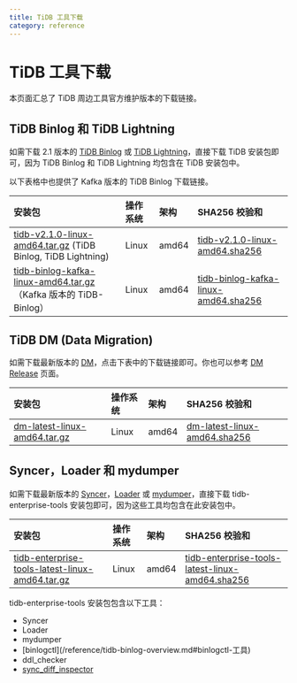 ```yaml
---
title: TiDB 工具下载
category: reference
---
```


# TiDB 工具下载

本页面汇总了 TiDB 周边工具官方维护版本的下载链接。

## TiDB Binlog 和 TiDB Lightning

如需下载 2.1 版本的 [TiDB Binlog](/reference/tidb-binlog-overview.md) 或 [TiDB Lightning](/reference/tools/tidb-lightning/overview.md)，直接下载 TiDB 安装包即可，因为 TiDB Binlog 和 TiDB Lightning 均包含在 TiDB 安装包中。

以下表格中也提供了 Kafka 版本的 TiDB Binlog 下载链接。

| 安装包                                                                                                                             | 操作系统  | 架构    | SHA256 校验和                                                                                               |
|:------------------------------------------------------------------------------------------------------------------------------- |:----- |:----- |:-------------------------------------------------------------------------------------------------------- |
| [tidb-v2.1.0-linux-amd64.tar.gz](http://download.pingcap.org/tidb-v2.1.0-linux-amd64.tar.gz) (TiDB Binlog, TiDB Lightning)      | Linux | amd64 | [tidb-v2.1.0-linux-amd64.sha256](http://download.pingcap.org/tidb-v2.1.0-linux-amd64.sha256)             |
| [tidb-binlog-kafka-linux-amd64.tar.gz](http://download.pingcap.org/tidb-binlog-kafka-linux-amd64.tar.gz)（Kafka 版本的 TiDB-Binlog） | Linux | amd64 | [tidb-binlog-kafka-linux-amd64.sha256](http://download.pingcap.org/tidb-binlog-kafka-linux-amd64.sha256) |


## TiDB DM (Data Migration)

如需下载最新版本的 [DM](https://github.com/pingcap/dm)，点击下表中的下载链接即可。你也可以参考 [DM Release](https://github.com/pingcap/dm/releases) 页面。

| 安装包                                                                                      | 操作系统  | 架构    | SHA256 校验和                                                                               |
|:---------------------------------------------------------------------------------------- |:----- |:----- |:---------------------------------------------------------------------------------------- |
| [dm-latest-linux-amd64.tar.gz](http://download.pingcap.org/dm-latest-linux-amd64.tar.gz) | Linux | amd64 | [dm-latest-linux-amd64.sha256](http://download.pingcap.org/dm-latest-linux-amd64.sha256) |


## Syncer，Loader 和 mydumper

如需下载最新版本的 [Syncer](/reference/tools/syncer.md)，[Loader](/reference/tools/loader.md) 或 [mydumper](/reference/tools/mydumper.md)，直接下载 tidb-enterprise-tools 安装包即可，因为这些工具均包含在此安装包中。

| 安装包                                                                                                                            | 操作系统  | 架构    | SHA256 校验和                                                                                                                     |
|:------------------------------------------------------------------------------------------------------------------------------ |:----- |:----- |:------------------------------------------------------------------------------------------------------------------------------ |
| [tidb-enterprise-tools-latest-linux-amd64.tar.gz](http://download.pingcap.org/tidb-enterprise-tools-latest-linux-amd64.tar.gz) | Linux | amd64 | [tidb-enterprise-tools-latest-linux-amd64.sha256](http://download.pingcap.org/tidb-enterprise-tools-latest-linux-amd64.sha256) |


tidb-enterprise-tools 安装包包含以下工具：

- Syncer
- Loader
- mydumper
- \[binlogctl\](/reference/tidb-binlog-overview.md#binlogctl-工具)
- ddl_checker
- [sync_diff_inspector](/reference/tools/sync-diff-inspector/overview.md)